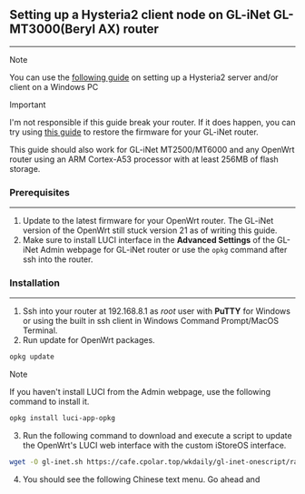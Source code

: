 ## Setting up a Hysteria2 client node on GL-iNet GL-MT3000(Beryl AX) router
___

>[!NOTE]
>You can use the [following guide](https://cscot.pages.dev/2023/09/13/hysteria2-furious/) on setting up a Hysteria2 server and/or client on a Windows PC

>[!IMPORTANT]
> I'm not responsible if this guide break your router. If it does happen, you can try using [this guide](https://docs.gl-inet.com/router/en/3/tutorials/debrick/) to restore the firmware for your GL-iNet router.

This guide should also work for GL-iNet MT2500/MT6000 and any OpenWrt router using an ARM Cortex-A53 processor with at least 256MB of flash storage.

### Prerequisites
___
1. Update to the latest firmware for your OpenWrt router. The GL-iNet version of the OpenWrt still stuck version 21 as of writing this guide.
2. Make sure to install LUCI interface in the **Advanced Settings** of the GL-iNet Admin webpage for GL-iNet router or use the `opkg` command after ssh into the router.

### Installation
___
1. Ssh into your router at 192.168.8.1 as _root_ user with **PuTTY** for Windows or using the built in ssh client in Windows Command Prompt/MacOS Terminal.
2. Run update for OpenWrt packages.

```bash
opkg update
```
> [!NOTE]
>If you haven't install LUCI from the Admin webpage, use the following command to install it.
```bash
opkg install luci-app-opkg
```

3. Run the following command to download and execute a script to update the OpenWrt's LUCI web interface with the custom iStoreOS interface.

```bash
wget -O gl-inet.sh https://cafe.cpolar.top/wkdaily/gl-inet-onescript/raw/branch/master/gl-inet.sh && chmod +x gl-inet.sh && ./gl-inet.sh
```
4. You should see the following Chinese text menu. Go ahead and 
